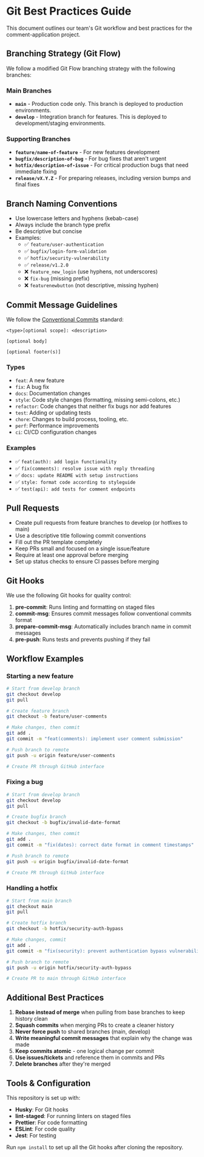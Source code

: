 # Git Best Practices Guide

This document outlines our team's Git workflow and best practices for the comment-application project.

## Branching Strategy (Git Flow)

We follow a modified Git Flow branching strategy with the following branches:

### Main Branches

- **`main`** - Production code only. This branch is deployed to production environments.
- **`develop`** - Integration branch for features. This is deployed to development/staging environments.

### Supporting Branches

- **`feature/name-of-feature`** - For new features development
- **`bugfix/description-of-bug`** - For bug fixes that aren't urgent
- **`hotfix/description-of-issue`** - For critical production bugs that need immediate fixing
- **`release/vX.Y.Z`** - For preparing releases, including version bumps and final fixes

## Branch Naming Conventions

- Use lowercase letters and hyphens (kebab-case)
- Always include the branch type prefix
- Be descriptive but concise
- Examples:
  - ✅ `feature/user-authentication`
  - ✅ `bugfix/login-form-validation`
  - ✅ `hotfix/security-vulnerability`
  - ✅ `release/v1.2.0`
  - ❌ `feature_new_login` (use hyphens, not underscores)
  - ❌ `fix-bug` (missing prefix)
  - ❌ `featurenewbutton` (not descriptive, missing hyphen)

## Commit Message Guidelines

We follow the [Conventional Commits](https://www.conventionalcommits.org/) standard:

```
<type>[optional scope]: <description>

[optional body]

[optional footer(s)]
```

### Types

- `feat`: A new feature
- `fix`: A bug fix
- `docs`: Documentation changes
- `style`: Code style changes (formatting, missing semi-colons, etc.)
- `refactor`: Code changes that neither fix bugs nor add features
- `test`: Adding or updating tests
- `chore`: Changes to build process, tooling, etc.
- `perf`: Performance improvements
- `ci`: CI/CD configuration changes

### Examples

- ✅ `feat(auth): add login functionality`
- ✅ `fix(comments): resolve issue with reply threading`
- ✅ `docs: update README with setup instructions`
- ✅ `style: format code according to styleguide`
- ✅ `test(api): add tests for comment endpoints`

## Pull Requests

- Create pull requests from feature branches to develop (or hotfixes to main)
- Use a descriptive title following commit conventions
- Fill out the PR template completely
- Keep PRs small and focused on a single issue/feature
- Require at least one approval before merging
- Set up status checks to ensure CI passes before merging

## Git Hooks

We use the following Git hooks for quality control:

1. **pre-commit**: Runs linting and formatting on staged files
2. **commit-msg**: Ensures commit messages follow conventional commits format
3. **prepare-commit-msg**: Automatically includes branch name in commit messages
4. **pre-push**: Runs tests and prevents pushing if they fail

## Workflow Examples

### Starting a new feature

```bash
# Start from develop branch
git checkout develop
git pull

# Create feature branch
git checkout -b feature/user-comments

# Make changes, then commit
git add .
git commit -m "feat(comments): implement user comment submission"

# Push branch to remote
git push -u origin feature/user-comments

# Create PR through GitHub interface
```

### Fixing a bug

```bash
# Start from develop branch
git checkout develop
git pull

# Create bugfix branch
git checkout -b bugfix/invalid-date-format

# Make changes, then commit
git add .
git commit -m "fix(dates): correct date format in comment timestamps"

# Push branch to remote
git push -u origin bugfix/invalid-date-format

# Create PR through GitHub interface
```

### Handling a hotfix

```bash
# Start from main branch
git checkout main
git pull

# Create hotfix branch
git checkout -b hotfix/security-auth-bypass

# Make changes, commit
git add .
git commit -m "fix(security): prevent authentication bypass vulnerability"

# Push branch to remote
git push -u origin hotfix/security-auth-bypass

# Create PR to main through GitHub interface
```

## Additional Best Practices

1. **Rebase instead of merge** when pulling from base branches to keep history clean
2. **Squash commits** when merging PRs to create a cleaner history
3. **Never force push** to shared branches (main, develop)
4. **Write meaningful commit messages** that explain why the change was made
5. **Keep commits atomic** - one logical change per commit
6. **Use issues/tickets** and reference them in commits and PRs
7. **Delete branches** after they're merged

## Tools & Configuration

This repository is set up with:

- **Husky**: For Git hooks
- **lint-staged**: For running linters on staged files
- **Prettier**: For code formatting
- **ESLint**: For code quality
- **Jest**: For testing

Run `npm install` to set up all the Git hooks after cloning the repository.